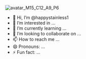![avatar_M15_C12_A9_P6](https://github.com/happystainless1/happystainless1/assets/161214452/0e30f4d3-633c-47e0-a339-7e0ac59b2bff)
- 👋 Hi, I’m @happystainless1
- 👀 I’m interested in ...
- 🌱 I’m currently learning ...
- 💞️ I’m looking to collaborate on ...
- 📫 How to reach me ...
- 😄 Pronouns: ...
- ⚡ Fun fact: ...

<!---
happystainless1/happystainless1 is a ✨ special ✨ repository because its `README.md` (this file) appears on your GitHub profile.
You can click the Preview link to take a look at your changes.
--->
